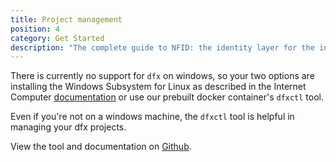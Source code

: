 ```yaml
---
title: Project management
position: 4
category: Get Started
description: "The complete guide to NFID: the identity layer for the internet."
---
```


There is currently no support for `dfx` on windows, so your two options are installing the Windows Subsystem for Linux as described in the Internet Computer [documentation](https://internetcomputer.org/docs/current/developer-docs/build/install-upgrade-remove) or use our prebuilt docker container's `dfxctl` tool.

Even if you're not on a windows machine, the `dfxctl` tool is helpful in managing your dfx projects.

View the tool and documentation on [Github](https://github.com/internet-identity-labs/dfxctl).